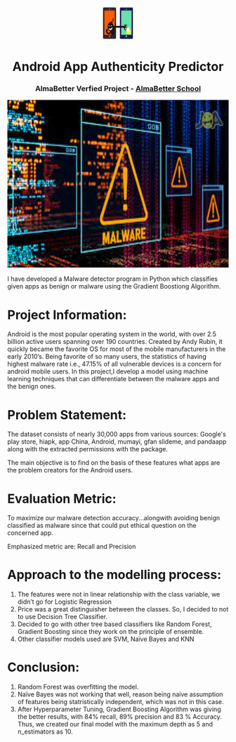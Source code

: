 <p align="center"> 
  <img src="images/android app.jpg" alt="android app.jpg" width="80px" height="80px">
</p>
<h1 align="center"> Android App Authenticity Predictor </h1>
<h3 align="center"> AlmaBetter Verfied Project - <a href="https://www.almabetter.com/"> AlmaBetter School </a> </h5>
<p align="center"> 
<img src="images/Malware.jpg" alt="MALWARE ALERT" height="382px">
</p>

<p>I have developed a Malware detector program in Python which classifies given apps as benign or malware using the Gradient Boostiong Algorithm.</p>

# Project Information:
Android is the most popular operating system in the world, with over 2.5 billion active users spanning over 190 countries. Created by Andy Rubin, it quickly became the favorite OS for most of the mobile manufacturers in the early 2010’s. Being favorite of so many users, the statistics of having highest malware rate i.e., 47.15% of all vulnerable devices is a concern for android mobile users. 
	In this project,I develop a model using machine learning techniques that can differentiate between the malware apps and the benign ones.
  
# Problem Statement: 
The dataset consists of nearly 30,000 apps from various sources: Google's play store, hiapk, app China, Android, mumayi, gfan slideme, and pandaapp along with the extracted permissions with the package. 

The main objective is to find on the basis of these features what apps are the problem creators for the Android users.

# Evaluation Metric:
To maximize our malware detection accuracy...alongwith avoiding benign classified as malware since that could put ethical question on the concerned app.

Emphasized metric are: Recall and Precision

# Approach to the modelling process:
1. The features were not in linear relationship with the class variable, we didn’t go for Logistic Regression
2. Price was a great distinguisher between the classes. So, I decided to not to use Decision Tree Classifier.
3. Decided to go with other tree based classifiers like Random Forest, Gradient Boosting since they work on the principle of ensemble.
4. Other classifier models used are SVM, Naïve Bayes and KNN


# Conclusion:

1. Random Forest was overfitting the model.
2. Naïve Bayes was not working that well, reason being naive assumption of features being statristically independent, which was not in this case.
3. After Hyperparameter Tuning, Gradient Boosting Algorithm was giving the better results, with 84% recall, 89% precision and 83 % Accuracy. Thus, we created our final model with the maximum depth as 5 and n_estimators as 10. 
